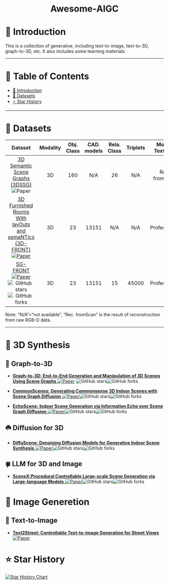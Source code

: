 <div align="center">
<h1> Awesome-AIGC </h1> 
</div>

<!-- CVPR-8A2BE2 -->
<!-- WACV-6a5acd -->
<!-- NIPS-CD5C5C -->
<!-- ICML-FF7F50 -->
<!-- ICCV-00CED1 -->
<!-- ECCV-1e90ff -->
<!-- TPAMI-BC8F8F -->
<!-- IJCAI-228b22 -->
<!-- AAAI-c71585 -->
<!-- arXiv-b22222 -->
<!-- ACL-191970 -->
<!-- TPAMI-ffa07a -->


# 🎀 Introduction 
This is a collection of generative, including text-to-image, text-to-3D, graph-to-3D, etc. It also includes some learning materials.
  <!-- <p align="center">
  <img src="assets/intro1.png" width="75%">
</p> -->

---

 # 📘 Table of Contents
- [🎨 Introduction](#-introduction)
- [🚠 Datasets](#-datasets)
- [⭐️ Star History](#️-star-history)


---


# 🚠 Datasets
<p align="center">

| Dataset |  Modality  |   Obj. Class  | CAD. models | Rela. Class | Triplets | Model. Textures | 
|:--------:|:--------:|:--------:| :--------:|  :--------:|  :--------:|  :--------:|
| [3D Semantic Scene Graphs (3DSSG)](https://openaccess.thecvf.com/content_CVPR_2020/papers/Wald_Learning_3D_Semantic_Scene_Graphs_From_3D_Indoor_Reconstructions_CVPR_2020_paper.pdf)![Paper](https://img.shields.io/badge/CVPR20-8A2BE2) | 3D | 160 | N/A | 26 | N/A | Rec. fromScan |
| [3D Furnished Rooms With layOuts and semaNTics (3D-FRONT)![Paper](https://img.shields.io/badge/ICCV21-00CED1)](https://openaccess.thecvf.com/content/ICCV2021/papers/Fu_3D-FRONT_3D_Furnished_Rooms_With_layOuts_and_semaNTics_ICCV_2021_paper.pdf) | 3D | 23 | 13151 | N/A | N/A | Professional| 
| [SG-FRONT![Paper](https://img.shields.io/badge/NeurIPS21-CD5C5C)](https://proceedings.neurips.cc/paper_files/paper/2023/file/5fba70900a84a8fb755c48ba99420c95-Paper-Conference.pdf)<img alt="GitHub stars" src="https://img.shields.io/github/stars/ymxlzgy/commonscenes?style=social"><img alt="GitHub forks" src="https://img.shields.io/github/forks/ymxlzgy/commonscenes?style=social">  | 3D | 23 | 13151 | 15 | 45000 | Professional| 

</p>
Note: “N/A”=“not available”, “Rec. fromScan” is the result of reconstruction from raw RGB-D data.

---

# 🍁 3D Synthesis

## 🌿 Graph-to-3D
+ [**Graph-to-3D: End-to-End Generation and Manipulation of 3D Scenes Using
 Scene Graphs** ![Paper](https://img.shields.io/badge/ICCV21-00CED1)](https://openaccess.thecvf.com/content/ICCV2021/papers/Dhamo_Graph-to-3D_End-to-End_Generation_and_Manipulation_of_3D_Scenes_Using_Scene_ICCV_2021_paper.pdf) <img alt="GitHub stars" src="https://img.shields.io/github/stars/he-dhamo/graphto3d?style=social"><img alt="GitHub forks" src="https://img.shields.io/github/forks/he-dhamo/graphto3d?style=social"> 

 + [**CommonScenes: Generating Commonsense 3D Indoor
 Scenes with Scene Graph Diffusion** ![Paper](https://img.shields.io/badge/NeurIPS21-CD5C5C)](https://proceedings.neurips.cc/paper_files/paper/2023/file/5fba70900a84a8fb755c48ba99420c95-Paper-Conference.pdf)<img alt="GitHub stars" src="https://img.shields.io/github/stars/ymxlzgy/commonscenes?style=social"><img alt="GitHub forks" src="https://img.shields.io/github/forks/ymxlzgy/commonscenes?style=social">

 + [**EchoScene: Indoor Scene Generation via Information Echo over Scene Graph Diffusion** ![Paper](https://img.shields.io/badge/ECCV24-1e90ff)](https://arxiv.org/pdf/2405.00915)<img alt="GitHub stars" src="https://img.shields.io/github/stars/ymxlzgy/echoscene?style=social"><img alt="GitHub forks" src="https://img.shields.io/github/forks/ymxlzgy/echoscene?style=social">

## ☘️ Diffusion for 3D
 + [**DiffuScene: Denoising Diffusion Models for Generative Indoor Scene Synthesis** ![Paper](https://img.shields.io/badge/CVPR24-8A2BE2)](https://openaccess.thecvf.com/content/CVPR2024/papers/Tang_DiffuScene_Denoising_Diffusion_Models_for_Generative_Indoor_Scene_Synthesis_CVPR_2024_paper.pdf)<img alt="GitHub stars" src="https://img.shields.io/github/stars/tangjiapeng/DiffuScene?style=social"><img alt="GitHub forks" src="https://img.shields.io/github/forks/tangjiapeng/DiffuScene?style=social">

## 🍀 LLM for 3D and Image

 + [**SceneX:Procedural Controllable Large-scale Scene Generation via Large-language Models** ![Paper](https://img.shields.io/badge/arXiv24-b22222)](https://arxiv.org/pdf/2403.15698)<img alt="GitHub stars" src="https://img.shields.io/github/stars/SceneX-LAB/SceneX-LAB?style=social"><img alt="GitHub forks" src="https://img.shields.io/github/forks/SceneX-LAB/SceneX-LAB?style=social">

# 🍎 Image Generetion
## 🍊 Text-to-Image
 + [**Text2Street: Controllable Text-to-image Generation for Street Views** ![Paper](https://img.shields.io/badge/arXiv24-b22222)](https://arxiv.org/pdf/2402.04504)

# ⭐️ Star History

[![Star History Chart](https://api.star-history.com/svg?repos=Zhuzi24/Awesome-AIGC&type=Date)](https://star-history.com/#Zuzhi/Awesome-AIGCg&Date)

